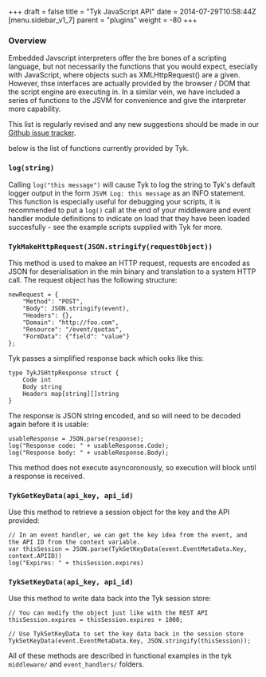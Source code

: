 +++
draft = false
title = "Tyk JavaScript API"
date = 2014-07-29T10:58:44Z
[menu.sidebar_v1_7]
    parent = "plugins"
    weight = -80
+++

### Overview

Embedded Javscript interpreters offer the bre bones of a scripting language, but not necessarily the functions that you would expect, esecially with JavaScript, where objects such as XMLHttpRequest() are a given. However, thse interfaces are actually provided by the browser / DOM that the script engine are executing in. In a similar vein, we have included a series of functions to the JSVM for convenience and give the interpreter more capability.

This list is regularly revised and any new suggestions should be made in our [Github issue tracker](https://github.com/lonelycode/tyk/issues).

below is the list of functions currently provided by Tyk.

### `log(string)`

Calling `log("this message")` will cause Tyk to log the string to Tyk's default logger output in the form `JSVM Log: this message` as an INFO statement. This function is especially useful for debugging your scripts, it is recommended to put a `log()` call at the end of your middleware and event handler module definitions to indicate on load that they have been loaded succesfully - see the example scripts supplied with Tyk for more.

### `TykMakeHttpRequest(JSON.stringify(requestObject))`

This method is used to makee an HTTP request, requests are encoded as JSON for deserialisation in the min binary and translation to a system HTTP call. The request object has the following structure:

    newRequest = {
        "Method": "POST",
        "Body": JSON.stringify(event),
        "Headers": {},
        "Domain": "http://foo.com",
        "Resource": "/event/quotas",
        "FormData": {"field": "value"}
    };

Tyk passes a simplified response back which ooks like this:

    type TykJSHttpResponse struct {
        Code int
        Body string
        Headers map[string][]string
    }
    
The response is JSON string encoded, and so will need to be decoded again before it is usable: 

    usableResponse = JSON.parse(response);
    log("Response code: " + usableResponse.Code);
    log("Response body: " + usableResponse.Body);

This method does not execute asyncoronously, so execution will block until a response is received.

### `TykGetKeyData(api_key, api_id)`

Use this method to retrieve a session object for the key and the API provided:

    // In an event handler, we can get the key idea from the event, and the API ID from the context variable.
    var thisSession = JSON.parse(TykGetKeyData(event.EventMetaData.Key, context.APIID))
    log("Expires: " + thisSession.expires)

### `TykSetKeyData(api_key, api_id)`

Use this method to write data back into the Tyk session store:

    // You can modify the object just like with the REST API
    thisSession.expires = thisSession.expires + 1000;
    
    // Use TykSetKeyData to set the key data back in the session store
    TykSetKeyData(event.EventMetaData.Key, JSON.stringify(thisSession));

All of these methods are described in functional examples in the tyk `middleware/` and `event_handlers/` folders.
